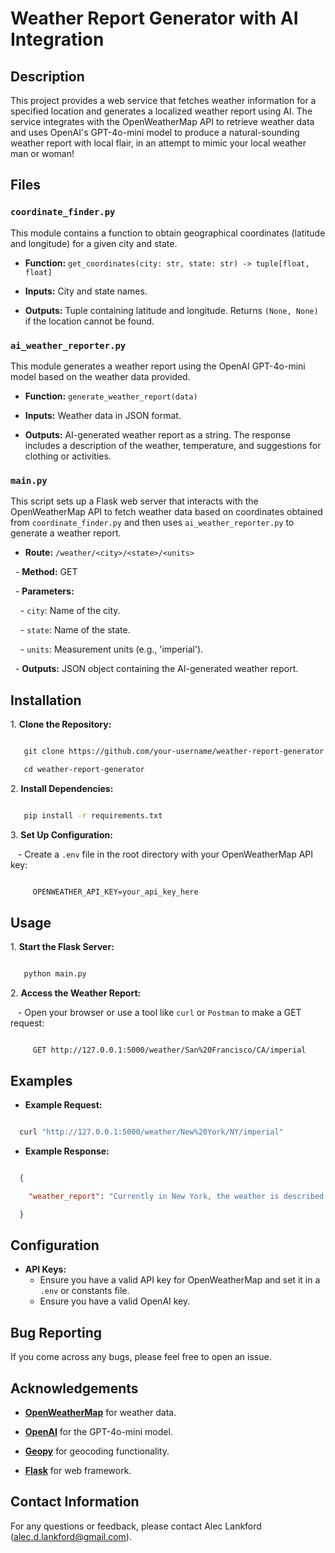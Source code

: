 # Weather Report Generator with AI Integration

## Description

This project provides a web service that fetches weather information for a specified location and generates a localized weather report using AI. The service integrates with the OpenWeatherMap API to retrieve weather data and uses OpenAI's GPT-4o-mini model to produce a natural-sounding weather report with local flair, in an attempt to mimic your local weather man or woman!

## Files

### `coordinate_finder.py`

This module contains a function to obtain geographical coordinates (latitude and longitude) for a given city and state.

- **Function:** `get_coordinates(city: str, state: str) -> tuple[float, float]`

- **Inputs:** City and state names.

- **Outputs:** Tuple containing latitude and longitude. Returns `(None, None)` if the location cannot be found.

### `ai_weather_reporter.py`

This module generates a weather report using the OpenAI GPT-4o-mini model based on the weather data provided.

- **Function:** `generate_weather_report(data)`

- **Inputs:** Weather data in JSON format.

- **Outputs:** AI-generated weather report as a string. The response includes a description of the weather, temperature, and suggestions for clothing or activities.

### `main.py`

This script sets up a Flask web server that interacts with the OpenWeatherMap API to fetch weather data based on coordinates obtained from `coordinate_finder.py` and then uses `ai_weather_reporter.py` to generate a weather report.

- **Route:** `/weather/<city>/<state>/<units>`

  - **Method:** GET

  - **Parameters:**

    - `city`: Name of the city.

    - `state`: Name of the state.

    - `units`: Measurement units (e.g., 'imperial').

  - **Outputs:** JSON object containing the AI-generated weather report.

## Installation

1\. **Clone the Repository:**

```bash

   git clone https://github.com/your-username/weather-report-generator.git

   cd weather-report-generator

```

2\. **Install Dependencies:**

```bash

   pip install -r requirements.txt

```

3\. **Set Up Configuration:**

   - Create a `.env` file in the root directory with your OpenWeatherMap API key:

```bash

     OPENWEATHER_API_KEY=your_api_key_here

```

## Usage

1\. **Start the Flask Server:**

```bash

   python main.py

```

2\. **Access the Weather Report:**

   - Open your browser or use a tool like `curl` or `Postman` to make a GET request:

```

     GET http://127.0.0.1:5000/weather/San%20Francisco/CA/imperial

```

## Examples

- **Example Request:**

```bash

  curl "http://127.0.0.1:5000/weather/New%20York/NY/imperial"

```

- **Example Response:**

```json

  {

    "weather_report": "Currently in New York, the weather is described as clear sky. The temperature is 75°F with a feels-like temperature of 77°F. The high for today is 80°F and the low is 70°F. Humidity is at 60%, and wind speed is 5 m/s. It's a beautiful day to go outside and enjoy some fresh air. Wear light clothing and enjoy a stroll in the park!"

  }

```

## Configuration

- **API Keys:**
  - Ensure you have a valid API key for OpenWeatherMap and set it in a `.env` or constants file.
  - Ensure you have a valid OpenAI key.

## Bug Reporting

If you come across any bugs, please feel free to open an issue.

## Acknowledgements

- **[OpenWeatherMap](https://openweathermap.org/guide)** for weather data.

- **[OpenAI](https://platform.openai.com/docs/overview)** for the GPT-4o-mini model.

- **[Geopy](https://geopy.readthedocs.io/en/stable/)** for geocoding functionality.

- **[Flask](https://flask.palletsprojects.com/en/3.0.x/)** for web framework.

## Contact Information

For any questions or feedback, please contact Alec Lankford (alec.d.lankford@gmail.com).
